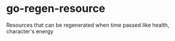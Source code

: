 # go-regen-resource
Resources that can be regenerated when time passed like health, character's energy
